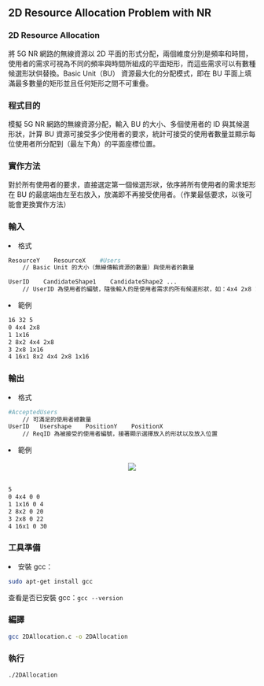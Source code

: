 ## 2D Resource Allocation Problem with NR
### 2D Resource Allocation
將 5G NR 網路的無線資源以 2D 平面的形式分配，兩個維度分別是頻率和時間，使用者的需求可視為不同的頻率與時間所組成的平面矩形，而這些需求可以有數種候選形狀供替換。Basic Unit（BU） 資源最大化的分配模式，即在 BU 平面上填滿最多數量的矩形並且任何矩形之間不可重疊。

### 程式目的
模擬 5G NR 網路的無線資源分配，輸入 BU 的大小、多個使用者的 ID 與其候選形狀，計算 BU 資源可接受多少使用者的要求，統計可接受的使用者數量並顯示每位使用者所分配到（最左下角）的平面座標位置。

### 實作方法
對於所有使用者的要求，直接選定第一個候選形狀，依序將所有使用者的需求矩形在 BU 的最底端由左至右放入，放滿即不再接受使用者。（作業最低要求，以後可能會更換實作方法）

### 輸入
<li>格式</li>

```bash
ResourceY    ResourceX    #Users
    // Basic Unit 的大小（無線傳輸資源的數量）與使用者的數量

UserID    CandidateShape1    CandidateShape2 ...
    // UserID 為使用者的編號，隨後輸入的是使用者需求的所有候選形狀，如：4x4 2x8 1x16
``` 

<li>範例</li>

```bash
16 32 5
0 4x4 2x8
1 1x16
2 8x2 4x4 2x8
3 2x8 1x16
4 16x1 8x2 4x4 2x8 1x16
```

### 輸出
<li>格式</li>

```bash
#AcceptedUsers
    // 可滿足的使用者總數量
UserID   Usershape    PositionY    PositionX
    // ReqID 為被接受的使用者編號，接著顯示選擇放入的形狀以及放入位置
```  

<li>範例</li>
<br/>
<div align = "center">
<image src = "sample_graph.jpg">
</div>
<br/>


```bash
5
0 4x4 0 0
1 1x16 0 4
2 8x2 0 20
3 2x8 0 22
4 16x1 0 30
```

### 工具準備
<li>安裝 gcc：</li>

```bash
sudo apt-get install gcc
```
查看是否已安裝 gcc：`gcc --version`

### 編譯
```bash
gcc 2DAllocation.c -o 2DAllocation
```

### 執行
```bash
./2DAllocation
```
